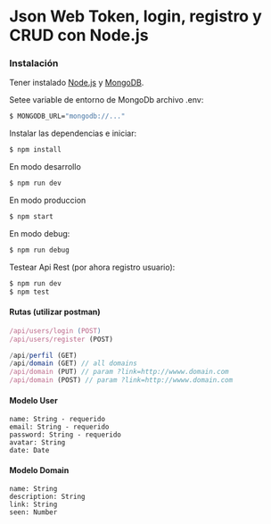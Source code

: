 # Json Web Token, login, registro y CRUD con Node.js 

### Instalación

Tener instalado [Node.js](https://nodejs.org/) y [MongoDB](https://www.mongodb.com/es).

Setee variable de entorno de MongoDb archivo .env:

```sh
$ MONGODB_URL="mongodb://..."
```

Instalar las dependencias e iniciar:

```sh
$ npm install
```

En modo desarrollo

```sh
$ npm run dev
```

En modo produccion

```sh
$ npm start
```

En modo debug:

```sh
$ npm run debug
```

Testear Api Rest (por ahora registro usuario):

```sh
$ npm run dev
$ npm test
```


#### Rutas (utilizar postman)


```js
/api/users/login (POST)
/api/users/register (POST)

/api/perfil (GET)
/api/domain (GET) // all domains
/api/domain (PUT) // param ?link=http://wwww.domain.com
/api/domain (POST) // param ?link=http://wwww.domain.com
```
#### Modelo User

```
name: String - requerido
email: String - requerido
password: String - requerido
avatar: String
date: Date
```

#### Modelo Domain

```
name: String
description: String
link: String
seen: Number
```
